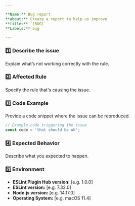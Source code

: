 ```yaml
---

**Name:** Bug report  
**about:** Create a report to help us improve
**title:** `[BUG]`
**Labels:** bug

---
```


<!-- ✨ Thanks for reporting a bug! ➡️ Please follow this template to help us resolve the issue faster. -->

### 1️⃣ Describe the issue

Explain what’s not working correctly with the rule.

### 2️⃣ Affected Rule

Specify the rule that's causing the issue.

### 3️⃣ Code Example

Provide a code snippet where the issue can be reproduced.

```js
// Example code triggering the issue
const code = 'that should be ok';
```

### 4️⃣ Expected Behavior

Describe what you expected to happen.

### 5️⃣ Environment

- **ESLint Plugin Hub version:** [e.g. 1.0.0]
- **ESLint version:** [e.g. 7.32.0]
- **Node.js version:** [e.g. 14.17.0]
- **Operating System:** [e.g. macOS 11.4]
